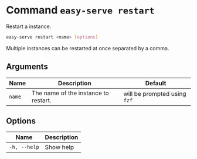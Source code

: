 # Command `easy-serve restart`

Restart a instance.

```bash
easy-serve restart <name> [options]
```

Multiple instances can be restarted at once separated by a comma.

## Arguments

Name   | Description                          | Default
-------|--------------------------------------|-----------------------------
`name` | The name of the instance to restart. | will be prompted using `fzf`


## Options

Name         | Description
-------------|------------
`-h, --help` | Show help